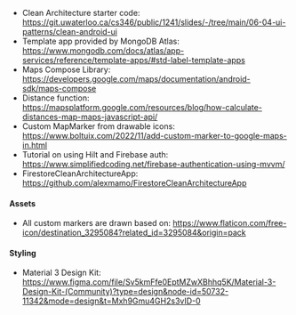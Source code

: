 * Clean Architecture starter code: https://git.uwaterloo.ca/cs346/public/1241/slides/-/tree/main/06-04-ui-patterns/clean-android-ui
* Template app provided by MongoDB Atlas: https://www.mongodb.com/docs/atlas/app-services/reference/template-apps/#std-label-template-apps
* Maps Compose Library: https://developers.google.com/maps/documentation/android-sdk/maps-compose
* Distance function:  https://mapsplatform.google.com/resources/blog/how-calculate-distances-map-maps-javascript-api/
* Custom MapMarker from drawable icons: https://www.boltuix.com/2022/11/add-custom-marker-to-google-maps-in.html
* Tutorial on using Hilt and Firebase auth: https://www.simplifiedcoding.net/firebase-authentication-using-mvvm/
* FirestoreCleanArchitectureApp: https://github.com/alexmamo/FirestoreCleanArchitectureApp

#### Assets
* All custom markers are drawn based on: https://www.flaticon.com/free-icon/destination_3295084?related_id=3295084&origin=pack

#### Styling
* Material 3 Design Kit: https://www.figma.com/file/Sv5kmFfe0EptMZwXBhhq5K/Material-3-Design-Kit-(Community)?type=design&node-id=50732-11342&mode=design&t=Mxh9Gmu4GH2s3vID-0